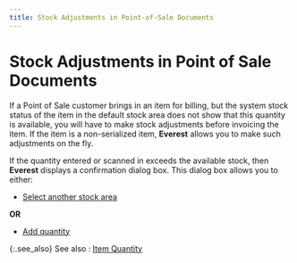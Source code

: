 ```yaml
---
title: Stock Adjustments in Point-of-Sale Documents
---
```


# Stock Adjustments in Point of Sale Documents


If a Point of Sale customer brings in an item for billing, but the system  stock status of the item in the default stock area does not show that  this quantity is available, you will have to make stock adjustments before  invoicing the item. If the item is a non-serialized item, **Everest**  allows you to make such adjustments on the fly.


If the quantity entered or scanned in exceeds the available stock, then  **Everest** displays a confirmation  dialog box. This dialog box allows you to either:

- [Select  another stock area]({{site.pos_baseurl}}/misc/select_another_stock_area_stock_adjustment_pos_invoice.html)



**OR**

- [Add  quantity]({{site.pos_baseurl}}/misc/add_quantity_stock_adjustment_pos_doc.html)



{:.see_also}
See also
: [Item Quantity]({{site.pos_baseurl}}/misc/quantity_content_pos_docs.html)
